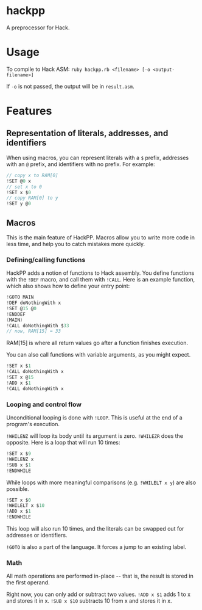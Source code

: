 # hackpp
A preprocessor for Hack.

# Usage
To compile to Hack ASM:
`ruby hackpp.rb <filename> [-o <output-filename>]`

If `-o` is not passed, the output will be in `result.asm`.

# Features
## Representation of literals, addresses, and identifiers
When using macros, you can represent literals with a `$` prefix, addresses with an `@` prefix, and identifiers with no prefix.
For example:
```c
// copy x to RAM[0]
!SET @0 x
// set x to 0
!SET x $0
// copy RAM[0] to y
!SET y @0
```

## Macros
This is the main feature of HackPP. Macros allow you to write more code in less time, and help you to catch mistakes more quickly.

### Defining/calling functions
HackPP adds a notion of functions to Hack assembly. You define functions with the `!DEF` macro, and call them with `!CALL`. Here is an example function, which also shows how to define your entry point:
```c
!GOTO MAIN
!DEF doNothingWith x
!SET @15 @0
!ENDDEF
(MAIN)
!CALL doNothingWith $33
// now, RAM[15] = 33
```
RAM[15] is where all return values go after a function finishes execution.

You can also call functions with variable arguments, as you might expect.
```c
!SET x $1
!CALL doNothingWith x
!SET x @15
!ADD x $1
!CALL doNothingWith x
```

### Looping and control flow
Unconditional looping is done with `!LOOP`. This is useful at the end of a program's execution.

`!WHILENZ` will loop its body until its argument is zero. `!WHILEZR` does the opposite.
Here is a loop that will run 10 times:
```c
!SET x $9
!WHILENZ x
!SUB x $1
!ENDWHILE
```
While loops with more meaningful comparisons (e.g. `!WHILELT x y`) are also possible.
```c
!SET x $0
!WHILELT x $10
!ADD x $1
!ENDWHILE
```
This loop will also run 10 times, and the literals can be swapped out for addresses or identifiers.

`!GOTO` is also a part of the language. It forces a jump to an existing label.

### Math
All math operations are performed in-place -- that is, the result is stored in the first operand.

Right now, you can only add or subtract two values. `!ADD x $1` adds 1 to x and stores it in x. `!SUB x $10` subtracts 10 from x and stores it in x.
